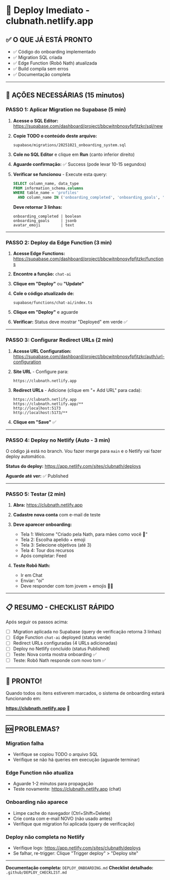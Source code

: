 # 🚀 Deploy Imediato - clubnath.netlify.app

## ✅ O QUE JÁ ESTÁ PRONTO

- ✅ Código do onboarding implementado
- ✅ Migration SQL criada
- ✅ Edge Function (Robô Nath) atualizada
- ✅ Build compila sem erros
- ✅ Documentação completa

---

## 🎯 AÇÕES NECESSÁRIAS (15 minutos)

### PASSO 1: Aplicar Migration no Supabase (5 min)

1. **Acesse o SQL Editor:**
   https://supabase.com/dashboard/project/bbcwitnbnosyfpfjtzkr/sql/new

2. **Copie TODO o conteúdo deste arquivo:**
   ```
   supabase/migrations/20251021_onboarding_system.sql
   ```

3. **Cole no SQL Editor** e clique em **Run** (canto inferior direito)

4. **Aguarde confirmação:** ✅ Success (pode levar 10-15 segundos)

5. **Verificar se funcionou** - Execute esta query:
   ```sql
   SELECT column_name, data_type
   FROM information_schema.columns
   WHERE table_name = 'profiles'
     AND column_name IN ('onboarding_completed', 'onboarding_goals', 'avatar_emoji');
   ```

   **Deve retornar 3 linhas:**
   ```
   onboarding_completed | boolean
   onboarding_goals     | jsonb
   avatar_emoji         | text
   ```

---

### PASSO 2: Deploy da Edge Function (3 min)

1. **Acesse Edge Functions:**
   https://supabase.com/dashboard/project/bbcwitnbnosyfpfjtzkr/functions

2. **Encontre a função:** `chat-ai`

3. **Clique em "Deploy"** ou **"Update"**

4. **Cole o código atualizado de:**
   ```
   supabase/functions/chat-ai/index.ts
   ```

5. **Clique em "Deploy"** e aguarde

6. **Verificar:** Status deve mostrar "Deployed" em verde ✅

---

### PASSO 3: Configurar Redirect URLs (2 min)

1. **Acesse URL Configuration:**
   https://supabase.com/dashboard/project/bbcwitnbnosyfpfjtzkr/auth/url-configuration

2. **Site URL** - Configure para:
   ```
   https://clubnath.netlify.app
   ```

3. **Redirect URLs** - Adicione (clique em "+ Add URL" para cada):
   ```
   https://clubnath.netlify.app
   https://clubnath.netlify.app/**
   http://localhost:5173
   http://localhost:5173/**
   ```

4. **Clique em "Save"** ✅

---

### PASSO 4: Deploy no Netlify (Auto - 3 min)

O código já está no branch. Vou fazer merge para `main` e o Netlify vai fazer deploy automático.

**Status do deploy:**
https://app.netlify.com/sites/clubnath/deploys

**Aguarde até ver:** ✅ Published

---

### PASSO 5: Testar (2 min)

1. **Abra:** https://clubnath.netlify.app

2. **Cadastre nova conta** com e-mail de teste

3. **Deve aparecer onboarding:**
   - Tela 1: Welcome "Criado pela Nath, para mães como você 💜"
   - Tela 2: Escolha apelido + emoji
   - Tela 3: Selecione objetivos (até 3)
   - Tela 4: Tour dos recursos
   - Após completar: Feed

4. **Teste Robô Nath:**
   - Ir em Chat
   - Enviar: "oi"
   - Deve responder com tom jovem + emojis 💜✨

---

## 📋 RESUMO - CHECKLIST RÁPIDO

Após seguir os passos acima:

- [ ] Migration aplicada no Supabase (query de verificação retorna 3 linhas)
- [ ] Edge Function `chat-ai` deployed (status verde)
- [ ] Redirect URLs configuradas (4 URLs adicionadas)
- [ ] Deploy no Netlify concluído (status Published)
- [ ] Teste: Nova conta mostra onboarding ✅
- [ ] Teste: Robô Nath responde com novo tom ✅

---

## 🎉 PRONTO!

Quando todos os itens estiverem marcados, o sistema de onboarding estará funcionando em:

**https://clubnath.netlify.app** 🚀

---

## 🆘 PROBLEMAS?

### Migration falha
- Verifique se copiou TODO o arquivo SQL
- Verifique se não há queries em execução (aguarde terminar)

### Edge Function não atualiza
- Aguarde 1-2 minutos para propagação
- Teste novamente: https://clubnath.netlify.app (chat)

### Onboarding não aparece
- Limpe cache do navegador (Ctrl+Shift+Delete)
- Crie conta com e-mail NOVO (não usado antes)
- Verifique que migration foi aplicada (query de verificação)

### Deploy não completa no Netlify
- Verifique logs: https://app.netlify.com/sites/clubnath/deploys
- Se falhar, re-trigger: Clique "Trigger deploy" > "Deploy site"

---

**Documentação completa:** `DEPLOY_ONBOARDING.md`
**Checklist detalhado:** `.github/DEPLOY_CHECKLIST.md`
